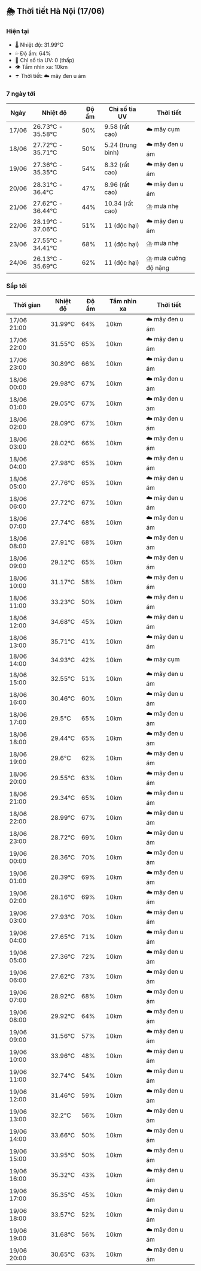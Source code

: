 ## 🌦️ Thời tiết Hà Nội (17/06)

### Hiện tại

- 🌡️ Nhiệt độ: 31.99℃
- 💦 Độ ẩm: 64%
- 🌟 Chỉ số tia UV: 0 (thấp)
- 👁️ Tầm nhìn xa: 10km
- ☂️ Thời tiết: ☁️ mây đen u ám

### 7 ngày tới

| Ngày | Nhiệt độ | Độ ẩm | Chỉ số tia UV | Thời tiết |
| --- | --- | --- | --- | --- |
| 17/06 | 26.73℃ - 35.58℃ | 50% | 9.58 (rất cao) | ☁️ mây cụm |
| 18/06 | 27.72℃ - 35.71℃ | 50% | 5.24 (trung bình) | ☁️ mây đen u ám |
| 19/06 | 27.36℃ - 35.35℃ | 54% | 8.32 (rất cao) | ☁️ mây đen u ám |
| 20/06 | 28.31℃ - 36.4℃ | 47% | 8.96 (rất cao) | ☁️ mây đen u ám |
| 21/06 | 27.62℃ - 36.44℃ | 44% | 10.34 (rất cao) | ⛈️ mưa nhẹ |
| 22/06 | 28.19℃ - 37.06℃ | 51% | 11 (độc hại) | ☁️ mây đen u ám |
| 23/06 | 27.55℃ - 34.41℃ | 68% | 11 (độc hại) | ⛈️ mưa nhẹ |
| 24/06 | 26.13℃ - 35.69℃ | 62% | 11 (độc hại) | ⛈️ mưa cường độ nặng |

### Sắp tới

| Thời gian | Nhiệt độ | Độ ẩm | Tầm nhìn xa | Thời tiết |
| --- | --- | --- | --- | --- |
| 17/06 21:00 | 31.99℃ | 64% | 10km | ☁️ mây đen u ám |
| 17/06 22:00 | 31.55℃ | 65% | 10km | ☁️ mây đen u ám |
| 17/06 23:00 | 30.89℃ | 66% | 10km | ☁️ mây đen u ám |
| 18/06 00:00 | 29.98℃ | 67% | 10km | ☁️ mây đen u ám |
| 18/06 01:00 | 29.05℃ | 67% | 10km | ☁️ mây đen u ám |
| 18/06 02:00 | 28.09℃ | 67% | 10km | ☁️ mây đen u ám |
| 18/06 03:00 | 28.02℃ | 66% | 10km | ☁️ mây đen u ám |
| 18/06 04:00 | 27.98℃ | 65% | 10km | ☁️ mây đen u ám |
| 18/06 05:00 | 27.76℃ | 65% | 10km | ☁️ mây đen u ám |
| 18/06 06:00 | 27.72℃ | 67% | 10km | ☁️ mây đen u ám |
| 18/06 07:00 | 27.74℃ | 68% | 10km | ☁️ mây đen u ám |
| 18/06 08:00 | 27.91℃ | 68% | 10km | ☁️ mây đen u ám |
| 18/06 09:00 | 29.12℃ | 65% | 10km | ☁️ mây đen u ám |
| 18/06 10:00 | 31.17℃ | 58% | 10km | ☁️ mây đen u ám |
| 18/06 11:00 | 33.23℃ | 50% | 10km | ☁️ mây đen u ám |
| 18/06 12:00 | 34.68℃ | 45% | 10km | ☁️ mây đen u ám |
| 18/06 13:00 | 35.71℃ | 41% | 10km | ☁️ mây đen u ám |
| 18/06 14:00 | 34.93℃ | 42% | 10km | ☁️ mây cụm |
| 18/06 15:00 | 32.55℃ | 51% | 10km | ☁️ mây đen u ám |
| 18/06 16:00 | 30.46℃ | 60% | 10km | ☁️ mây đen u ám |
| 18/06 17:00 | 29.5℃ | 65% | 10km | ☁️ mây đen u ám |
| 18/06 18:00 | 29.44℃ | 65% | 10km | ☁️ mây đen u ám |
| 18/06 19:00 | 29.6℃ | 62% | 10km | ☁️ mây đen u ám |
| 18/06 20:00 | 29.55℃ | 63% | 10km | ☁️ mây đen u ám |
| 18/06 21:00 | 29.34℃ | 65% | 10km | ☁️ mây đen u ám |
| 18/06 22:00 | 28.99℃ | 67% | 10km | ☁️ mây đen u ám |
| 18/06 23:00 | 28.72℃ | 69% | 10km | ☁️ mây đen u ám |
| 19/06 00:00 | 28.36℃ | 70% | 10km | ☁️ mây đen u ám |
| 19/06 01:00 | 28.39℃ | 69% | 10km | ☁️ mây đen u ám |
| 19/06 02:00 | 28.16℃ | 69% | 10km | ☁️ mây đen u ám |
| 19/06 03:00 | 27.93℃ | 70% | 10km | ☁️ mây đen u ám |
| 19/06 04:00 | 27.65℃ | 71% | 10km | ☁️ mây đen u ám |
| 19/06 05:00 | 27.36℃ | 72% | 10km | ☁️ mây đen u ám |
| 19/06 06:00 | 27.62℃ | 73% | 10km | ☁️ mây đen u ám |
| 19/06 07:00 | 28.92℃ | 68% | 10km | ☁️ mây đen u ám |
| 19/06 08:00 | 29.92℃ | 64% | 10km | ☁️ mây đen u ám |
| 19/06 09:00 | 31.56℃ | 57% | 10km | ☁️ mây đen u ám |
| 19/06 10:00 | 33.96℃ | 48% | 10km | ☁️ mây đen u ám |
| 19/06 11:00 | 32.74℃ | 54% | 10km | ☁️ mây đen u ám |
| 19/06 12:00 | 31.46℃ | 59% | 10km | ☁️ mây đen u ám |
| 19/06 13:00 | 32.2℃ | 56% | 10km | ☁️ mây đen u ám |
| 19/06 14:00 | 33.66℃ | 50% | 10km | ☁️ mây đen u ám |
| 19/06 15:00 | 33.95℃ | 50% | 10km | ☁️ mây đen u ám |
| 19/06 16:00 | 35.32℃ | 43% | 10km | ☁️ mây đen u ám |
| 19/06 17:00 | 35.35℃ | 45% | 10km | ☁️ mây đen u ám |
| 19/06 18:00 | 33.57℃ | 52% | 10km | ☁️ mây đen u ám |
| 19/06 19:00 | 31.68℃ | 56% | 10km | ☁️ mây đen u ám |
| 19/06 20:00 | 30.65℃ | 63% | 10km | ☁️ mây đen u ám |
